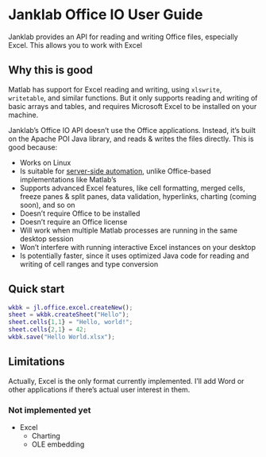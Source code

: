 # Janklab Office IO User Guide

Janklab provides an API for reading and writing Office files, especially Excel.
This allows you to work with Excel

## Why this is good

Matlab has support for Excel reading and writing, using `xlswrite`, `writetable`, and similar functions. But it only supports reading and writing of basic arrays and tables, and requires Microsoft Excel to be installed on your machine.

Janklab’s Office IO API doesn’t use the Office applications. Instead, it’s built on the Apache POI Java library, and reads & writes the files directly. This is good because:

* Works on Linux
* Is suitable for [server-side automation](https://support.microsoft.com/en-us/help/257757/considerations-for-server-side-automation-of-office), unlike Office-based implementations like Matlab’s
* Supports advanced Excel features, like cell formatting, merged cells, freeze panes & split panes, data validation, hyperlinks, charting (coming soon), and so on
* Doesn’t require Office to be installed
* Doesn’t require an Office license
* Will work when multiple Matlab processes are running in the same desktop session
* Won’t interfere with running interactive Excel instances on your desktop
* Is potentially faster, since it uses optimized Java code for reading and writing of cell ranges and type conversion

## Quick start

```matlab
wkbk = jl.office.excel.createNew();
sheet = wkbk.createSheet("Hello");
sheet.cells{1,1} = "Hello, world!";
sheet.cells{2,1} = 42;
wkbk.save("Hello World.xlsx");
```

## Limitations

Actually, Excel is the only format currently implemented.
I’ll add Word or other applications if there’s actual user interest in them.

### Not implemented yet

* Excel
  * Charting
  * OLE embedding
